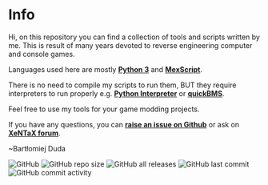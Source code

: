 # Info

Hi, on this repository you can find a collection of tools and scripts written by me.
This is result of many years devoted to reverse engineering computer and console games.

Languages used here are mostly **[Python 3](https://en.wikipedia.org/wiki/Python_%28programming_language%29)** and **[MexScript](https://en.wikipedia.org/wiki/MexScript)**.

There is no need to compile my scripts to run them, BUT they require interpreters
to run properly e.g. **[Python Interpreter](https://www.python.org/downloads/)** or **[quickBMS](http://aluigi.zenhax.com/quickbms.htm)**.

Feel free to use my tools for your game modding projects.

If you have any questions, you can **[raise an issue on Github](https://github.com/bartlomiejduda/Tools/issues)**
or ask on **[XeNTaX forum](https://forum.xentax.com/index.php)**.

~Bartłomiej Duda



![GitHub](https://img.shields.io/github/license/bartlomiejduda/Tools?style=plastic)
![GitHub repo size](https://img.shields.io/github/repo-size/bartlomiejduda/Tools?style=plastic)
![GitHub all releases](https://img.shields.io/github/downloads/bartlomiejduda/Tools/total)
![GitHub last commit](https://img.shields.io/github/last-commit/bartlomiejduda/Tools?style=plastic)
![GitHub commit activity](https://img.shields.io/github/commit-activity/y/bartlomiejduda/Tools?style=plastic)